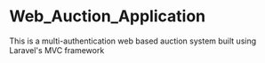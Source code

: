# Web_Auction_Application
This is a multi-authentication web based auction system built using Laravel's MVC framework
